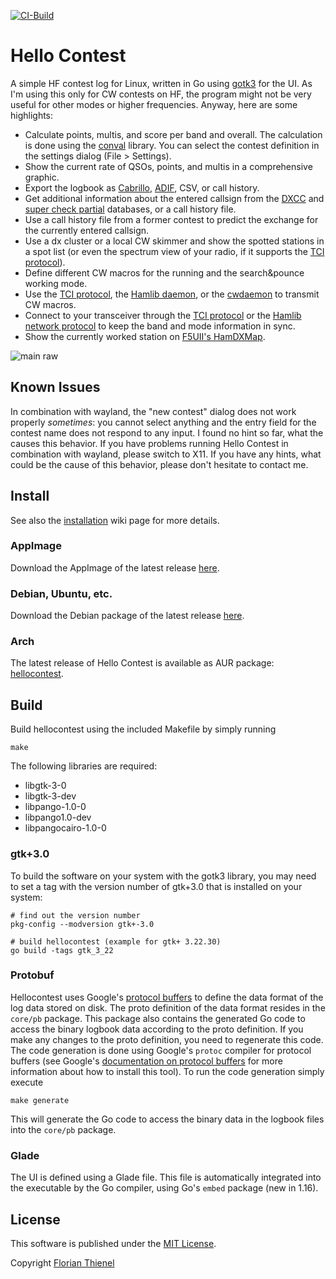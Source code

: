 [![CI-Build](https://github.com/ftl/hellocontest/actions/workflows/ci.yml/badge.svg?branch=master)](https://github.com/ftl/hellocontest/actions/workflows/ci.yml)


# Hello Contest
A simple HF contest log for Linux, written in Go using [gotk3](https://github.com/gotk3) for the UI. As I'm using this only for CW contests on HF, the program might not be very useful for other modes or higher frequencies. Anyway, here are some highlights:

* Calculate points, multis, and score per band and overall. The calculation is done using the [conval](https://github.com/ftl/conval) library. You can select the contest definition in the settings dialog (File > Settings).
* Show the current rate of QSOs, points, and multis in a comprehensive graphic.
* Export the logbook as [Cabrillo](https://wwrof.org/cabrillo/), [ADIF](http://adif.org), CSV, or call history.
* Get additional information about the entered callsign from the [DXCC](http://www.country-files.com) and [super check partial](http://supercheckpartial.com) databases, or a call history file.
* Use a call history file from a former contest to predict the exchange for the currently entered callsign.
* Use a dx cluster or a local CW skimmer and show the spotted stations in a spot list (or even the spectrum view of your radio, if it supports the [TCI protocol](https://github.com/maksimus1210/TCI)).
* Define different CW macros for the running and the search&pounce working mode.
* Use the [TCI protocol](https://github.com/maksimus1210/TCI), the [Hamlib daemon](https://github.com/Hamlib/Hamlib), or the [cwdaemon](https://github.com/acerion/cwdaemon) to transmit CW macros.
* Connect to your transceiver through the [TCI protocol](https://github.com/maksimus1210/TCI) or the [Hamlib network protocol](https://github.com/Hamlib/Hamlib) to keep the band and mode information in sync.
* Show the currently worked station on [F5UII's HamDXMap](https://dxmap.f5uii.net/).

![main raw](https://github.com/ftl/hellocontest/assets/340928/b8849fdd-c6f4-4550-802e-1c89c10de1d6)

## Known Issues

In combination with wayland, the "new contest" dialog does not work properly *sometimes*: you cannot select anything and the entry field for the contest name does not respond to any input. I found no hint so far, what the causes this behavior. If you have problems running Hello Contest in combination with wayland, please switch to X11. If you have any hints, what could be the cause of this behavior, please don't hesitate to contact me.

## Install
See also the [installation](https://github.com/ftl/hellocontest/wiki/Installation) wiki page for more details.

### AppImage
Download the AppImage of the latest release [here](https://github.com/ftl/hellocontest/releases/latest/).

### Debian, Ubuntu, etc.
Download the Debian package of the latest release [here](https://github.com/ftl/hellocontest/releases/latest/).

### Arch
The latest release of Hello Contest is available as AUR package: [hellocontest](https://aur.archlinux.org/packages/hellocontest).

## Build

Build hellocontest using the included Makefile by simply running

```
make
```

The following libraries are required:

* libgtk-3-0
* libgtk-3-dev
* libpango-1.0-0
* libpango1.0-dev
* libpangocairo-1.0-0

### gtk+3.0
To build the software on your system with the gotk3 library, you may need to set a tag with the version number of gtk+3.0 that is installed on your system:

```
# find out the version number
pkg-config --modversion gtk+-3.0

# build hellocontest (example for gtk+ 3.22.30)
go build -tags gtk_3_22
```

### Protobuf
Hellocontest uses Google's [protocol buffers](https://developers.google.com/protocol-buffers/) to define the data format of the log data stored on disk. The proto definition of the data format resides in the `core/pb` package. This package also contains the generated Go code to access the binary logbook data according to the proto definition. If you make any changes to the proto definition, you need to regenerate this code. The code generation is done using Google's `protoc` compiler for protocol buffers (see Google's [documentation on protocol buffers](https://developers.google.com/protocol-buffers/) for more information about how to install this tool). To run the code generation simply execute 

```
make generate
```

This will generate the Go code to access the binary data in the logbook files into the `core/pb` package.

### Glade
The UI is defined using a Glade file. This file is automatically integrated into the executable by the Go compiler, using Go's `embed` package (new in 1.16).

## License
This software is published under the [MIT License](https://www.tldrlegal.com/l/mit).

Copyright [Florian Thienel](http://thecodingflow.com/)
